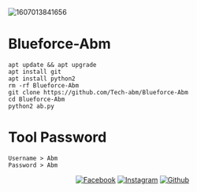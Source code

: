 ![1607013841656](https://user-images.githubusercontent.com/52023076/101060533-609ecc00-3544-11eb-9a67-0b43ae5131e0.jpg)

# Blueforce-Abm
```
apt update && apt upgrade
apt install git
apt install python2
rm -rf Blueforce-Abm
git clone https://github.com/Tech-abm/Blueforce-Abm
cd Blueforce-Abm
python2 ab.py
```
# Tool Password 
```
Username > Abm
Password > Abm
```
</a>
<p align="center">
<a href="https://fb.com/Techabm"><img title="Facebook" src="https://img.shields.io/badge/Facebook-red?style=for-the-badge&logo=facebook"></a>
<a href="https://www.instagram.com/Techabm"><img title="Instagram" src="https://img.shields.io/badge/INSTAGRAM-purple?style=for-the-badge&logo=instagram"></a>
<a href="https://github.com/Tech-abm"><img title="Github" src="https://img.shields.io/badge/Github-TECH--ABM-blue?style=for-the-badge&logo=github"></a>

